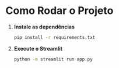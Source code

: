 # Como Rodar o Projeto

1. **Instale as dependências**
   ```bash
   pip install -r requirements.txt
   ```

2. **Execute o Streamlit**
   ```bash
   python -m streamlit run app.py
   ```
